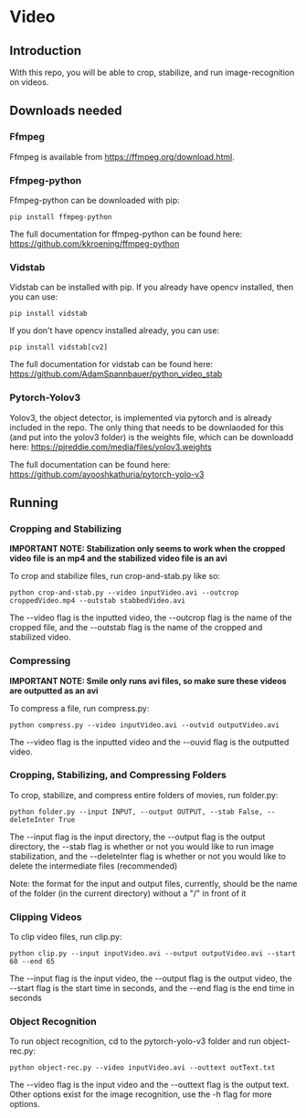 # Video

## Introduction
With this repo, you will be able to crop, stabilize, and run image-recognition on videos.

## Downloads needed
### Ffmpeg
Ffmpeg is available from https://ffmpeg.org/download.html. 

### Ffmpeg-python
Ffmpeg-python can be downloaded with pip:
```
pip install ffmpeg-python
```
The full documentation for ffmpeg-python can be found here: https://github.com/kkroening/ffmpeg-python

### Vidstab
Vidstab can be installed with pip. If you already have opencv installed, then you can use:
```
pip install vidstab
```
If you don't have opencv installed already, you can use:
```
pip install vidstab[cv2]
```
The full documentation for vidstab can be found here:  https://github.com/AdamSpannbauer/python_video_stab

### Pytorch-Yolov3
Yolov3, the object detector, is implemented via pytorch and is already included in the repo. The only thing that needs to be downlaoded for this (and put into the yolov3 folder) is the weights file, which can be downloadd here: https://pjreddie.com/media/files/yolov3.weights


The full documentation can be found here: https://github.com/ayooshkathuria/pytorch-yolo-v3

## Running
### Cropping and Stabilizing
**IMPORTANT NOTE: Stabilization only seems to work when the cropped video file is an mp4 and the stabilized video file is an avi**

To crop and stabilize files, run crop-and-stab.py like so:
```
python crop-and-stab.py --video inputVideo.avi --outcrop croppedVideo.mp4 --outstab stabbedVideo.avi
```
The --video flag is the inputted video, the --outcrop flag is the name of the cropped file, and the --outstab flag is the name of the cropped and stabilized video.

### Compressing
**IMPORTANT NOTE: Smile only runs avi files, so make sure these videos are outputted as an avi**

To compress a file, run compress.py:
```
python compress.py --video inputVideo.avi --outvid outputVideo.avi
```
The --video flag is the inputted video and the --ouvid flag is the outputted video.

### Cropping, Stabilizing, and Compressing Folders

To crop, stabilize, and compress entire folders of movies, run folder.py:
```
python folder.py --input INPUT, --output OUTPUT, --stab False, --deleteInter True
```
The --input flag is the input directory, the --output flag is the output directory, the --stab flag is whether or not you would like to run image stabilization, and the --deleteInter flag is whether or not you would like to delete the intermediate files (recommended)

Note: the format for the input and output files, currently, should be the name of the folder (in the current directory) without a "/" in front of it

### Clipping Videos

To clip video files, run clip.py:
```
python clip.py --input inputVideo.avi --output outputVideo.avi --start 60 --end 65
```
The --input flag is the input video, the --output flag is the output video, the --start flag is the start time in seconds, and the --end flag is the end time in seconds

### Object Recognition
To run object recognition, cd to the pytorch-yolo-v3 folder and run object-rec.py:
```
python object-rec.py --video inputVideo.avi --outtext outText.txt
```
The --video flag is the input video and the --outtext flag is the output text. Other options exist for the image recognition, use the -h flag for more options.


